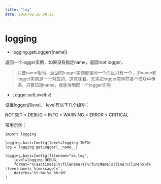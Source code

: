 ```yaml
---
title: "log"
date: 2016-02-25 00:25
---
```


# logging

* logging.getLogger([name])

返回一个logger实例，如果没有指定name，返回root logger。

> 只要name相同，返回的logger实例都是同一个而且只有一个，即name和logger实例是一一对应的。这意味着，无需把logger实例在各个模块中传递。只要知道name，就能得到同一个logger实例

* Logger.setLevel(lv)

设置logger的level， level有以下几个级别：

NOTSET < DEBUG < INFO < WARNING < ERROR < CRITICAL

常用示例：

```
import logging

logging.basicConfig(level=logging.INFO)
log = logging.getLogger(__name__)

logging.basicConfig(filename="xx.log",
    level=logging.DEBUG,
    format='%(asctime)s|%(filename)s|%(funcName)s|line:%(lineno)d%(levelname)s %(message)s',
    datefmt='%Y-%m-%d %H:%M'
)
```
